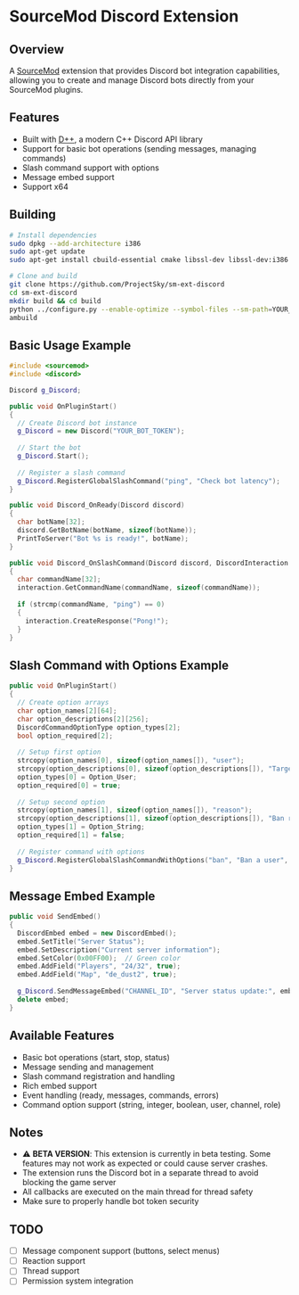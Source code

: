 # SourceMod Discord Extension

## Overview
A [SourceMod](http://www.sourcemod.net/) extension that provides Discord bot integration capabilities, allowing you to create and manage Discord bots directly from your SourceMod plugins.

## Features
* Built with [D++](https://github.com/brainboxdotcc/DPP), a modern C++ Discord API library
* Support for basic bot operations (sending messages, managing commands)
* Slash command support with options
* Message embed support
* Support x64

## Building
```sh
# Install dependencies
sudo dpkg --add-architecture i386
sudo apt-get update
sudo apt-get install cbuild-essential cmake libssl-dev libssl-dev:i386

# Clone and build
git clone https://github.com/ProjectSky/sm-ext-discord
cd sm-ext-discord
mkdir build && cd build
python ../configure.py --enable-optimize --symbol-files --sm-path=YOUR_SOURCEMOD_PATH --targets=x86,x64
ambuild
```

## Basic Usage Example
```cpp
#include <sourcemod>
#include <discord>

Discord g_Discord;

public void OnPluginStart()
{
  // Create Discord bot instance
  g_Discord = new Discord("YOUR_BOT_TOKEN");
  
  // Start the bot
  g_Discord.Start();
  
  // Register a slash command
  g_Discord.RegisterGlobalSlashCommand("ping", "Check bot latency");
}

public void Discord_OnReady(Discord discord)
{
  char botName[32];
  discord.GetBotName(botName, sizeof(botName));
  PrintToServer("Bot %s is ready!", botName);
}

public void Discord_OnSlashCommand(Discord discord, DiscordInteraction interaction)
{
  char commandName[32];
  interaction.GetCommandName(commandName, sizeof(commandName));
  
  if (strcmp(commandName, "ping") == 0)
  {
    interaction.CreateResponse("Pong!");
  }
}
```

## Slash Command with Options Example
```cpp
public void OnPluginStart()
{
  // Create option arrays
  char option_names[2][64];
  char option_descriptions[2][256];
  DiscordCommandOptionType option_types[2];
  bool option_required[2];
  
  // Setup first option
  strcopy(option_names[0], sizeof(option_names[]), "user");
  strcopy(option_descriptions[0], sizeof(option_descriptions[]), "Target user");
  option_types[0] = Option_User;
  option_required[0] = true;
  
  // Setup second option
  strcopy(option_names[1], sizeof(option_names[]), "reason");
  strcopy(option_descriptions[1], sizeof(option_descriptions[]), "Ban reason");
  option_types[1] = Option_String;
  option_required[1] = false;
  
  // Register command with options
  g_Discord.RegisterGlobalSlashCommandWithOptions("ban", "Ban a user", option_names, option_descriptions, option_types, option_required, 2);
}
```

## Message Embed Example
```cpp
public void SendEmbed()
{
  DiscordEmbed embed = new DiscordEmbed();
  embed.SetTitle("Server Status");
  embed.SetDescription("Current server information");
  embed.SetColor(0x00FF00);  // Green color
  embed.AddField("Players", "24/32", true);
  embed.AddField("Map", "de_dust2", true);
  
  g_Discord.SendMessageEmbed("CHANNEL_ID", "Server status update:", embed);
  delete embed;
}
```

## Available Features
* Basic bot operations (start, stop, status)
* Message sending and management
* Slash command registration and handling
* Rich embed support
* Event handling (ready, messages, commands, errors)
* Command option support (string, integer, boolean, user, channel, role)

## Notes
* ⚠️ **BETA VERSION**: This extension is currently in beta testing. Some features may not work as expected or could cause server crashes.
* The extension runs the Discord bot in a separate thread to avoid blocking the game server
* All callbacks are executed on the main thread for thread safety
* Make sure to properly handle bot token security

## TODO
- [ ] Message component support (buttons, select menus)
- [ ] Reaction support
- [ ] Thread support
- [ ] Permission system integration
